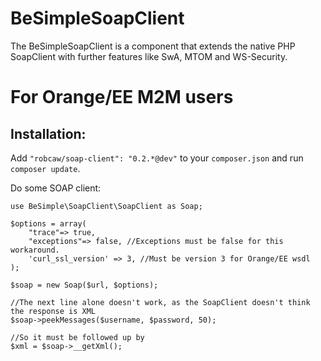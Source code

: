 # BeSimpleSoapClient

The BeSimpleSoapClient is a component that extends the native PHP SoapClient with further features like SwA, MTOM and WS-Security.

# For Orange/EE M2M users

## Installation:
Add `"robcaw/soap-client": "0.2.*@dev"` to your `composer.json` and run `composer update`.

Do some SOAP client:

```
use BeSimple\SoapClient\SoapClient as Soap;

$options = array(
    "trace"=> true,
    "exceptions"=> false, //Exceptions must be false for this workaround.
    'curl_ssl_version' => 3, //Must be version 3 for Orange/EE wsdl
);

$soap = new Soap($url, $options);

//The next line alone doesn't work, as the SoapClient doesn't think the response is XML
$soap->peekMessages($username, $password, 50);

//So it must be followed up by
$xml = $soap->__getXml();

```

